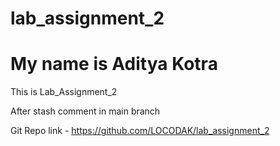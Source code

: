 # lab_assignment_2
# My name is Aditya Kotra
This is Lab_Assignment_2


After stash comment in main branch


Git Repo link - https://github.com/LOCODAK/lab_assignment_2
